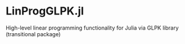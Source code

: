 LinProgGLPK.jl
==============

High-level linear programming functionality for Julia via GLPK library (transitional package)